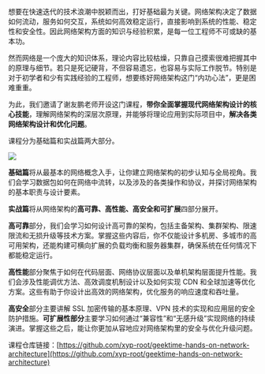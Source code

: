 想要在快速迭代的技术浪潮中脱颖而出，打好基础最为关键。网络架构决定了数据如何流动，服务如何交互，系统如何高效稳定运行，直接影响到系统的性能、稳定性和安全性。因此网络架构方面的知识与经验积累，是每一位工程师不可或缺的基本功。

然而网络是一个庞大的知识体系，理论内容比较枯燥，只靠自己摸索很难把握其中的原理与细节。若只是死记硬背，不但容易遗忘，也容易与实际工作脱节。特别是对于初学者和少有实践经验的工程师，想要练好网络架构这门“内功心法”，更是困难重重。

为此，我们邀请了谢友鹏老师开设这门课程，**带你全面掌握现代网络架构设计的核心技能**，理解网络架构的深层次原理，并能够将理论应用到实际项目中，**解决各类网络架构设计和优化问题**。

课程分为基础篇和实战篇两大部分。

![](https://static001.geekbang.org/resource/image/cd/5c/cdffb8ff01d3f704f2a03e7bc237e45c.jpg?wh=3062x1510)

**基础篇**将从最基本的网络概念入手，让你建立网络架构的初步认知与全局视角。我们会学习数据包如何在网络中流转，以及涉及的各类操作和协议，并探讨网络架构的基本职责与设计要素。

**实战篇**将从网络架构的**高可靠、高性能、高安全和可扩展**四部分展开。

**高可靠**部分，我们会学习如何设计高可靠的架构，包括主备架构、集群架构、限速限流和无损升级等技术方案。掌握这些内容后，你不仅能设计多机房、多城市的高可用架构，还能构建可横向扩展的负载均衡和服务器集群，确保系统在任何情况下都能稳定运行。

**高性能**部分聚焦于如何在代码层面、网络协议层面以及单机架构层面提升性能。我们会涉及性能调优方法、高效调度机制设计以及如何实现 CDN 和全球加速等优化方案。这些有助于你设计出高效的网络架构，优化服务的响应速度和吞吐量。

**高安全**部分主要讲解 SSL 加密传输的基本原理、VPN 技术的实现和应用层的安全防护措施。**可扩展性部分**主要学习如何通过“兼容性”和“无感升级”实现网络的持续演进。掌握这些之后，能让你更加从容地应对网络架构里的安全与优化升级问题。

课程仓库链接：[https://github.com/xyp-root/geektime-hands-on-network-architecture](https://github.com/xyp-root/geektime-hands-on-network-architecture)